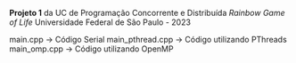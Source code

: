**Projeto 1** da UC de Programação Concorrente e Distribuída
    _Rainbow Game of Life_
Universidade Federal de São Paulo - 2023

main.cpp          -> Código Serial
main_pthread.cpp  -> Código utilizando PThreads
main_omp.cpp      -> Código utilizando OpenMP
